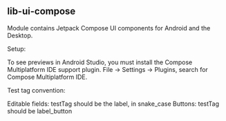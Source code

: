 ## lib-ui-compose

Module contains Jetpack Compose UI components for Android and the Desktop.

Setup:

To see previews in Android Studio, you must install the Compose Multiplatform IDE support plugin.
File -> Settings -> Plugins, search for Compose Multiplatform IDE.

Test tag convention:

Editable fields: testTag should be the label, in snake_case
Buttons: testTag should be label_button
